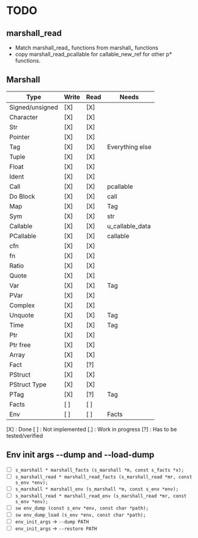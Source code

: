 # TODO

## marshall_read
 - Match marshall\_read_ functions from marshall_ functions
 - copy marshall_read_pcallable for callable_new_ref for
   other p* functions.

## Marshall

|       Type      | Write  |  Read  |      Needs      |
| --------------- | ------ | ------ | --------------- |
| Signed/unsigned |  [X]   |  [X]   |
| Character       |  [X]   |  [X]   |
| Str             |  [X]   |  [X]   |
| Pointer         |  [X]   |  [X]   |
| Tag             |  [X]   |  [X]   | Everything else |
| Tuple           |  [X]   |  [X]   |
| Float           |  [X]   |  [X]   |
| Ident           |  [X]   |  [X]   |
| Call            |  [X]   |  [X]   | pcallable       |
| Do Block        |  [X]   |  [X]   | call            |
| Map             |  [X]   |  [X]   | Tag             |
| Sym             |  [X]   |  [X]   | str
| Callable        |  [X]   |  [X]   | u_callable_data |
| PCallable       |  [X]   |  [X]   | callable        |
| cfn             |  [X]   |  [X]   |
| fn              |  [X]   |  [X]   |
| Ratio           |  [X]   |  [X]   |
| Quote           |  [X]   |  [X]   |
| Var             |  [X]   |  [X]   | Tag             |
| PVar            |  [X]   |  [X]   |
| Complex         |  [X]   |  [X]   |
| Unquote         |  [X]   |  [X]   | Tag             |
| Time            |  [X]   |  [X]   | Tag             |
| Ptr             |  [X]   |  [X]   |
| Ptr free        |  [X]   |  [X]   |
| Array           |  [X]   |  [X]   |
| Fact            |  [X]   |  [?]   |
| PStruct         |  [X]   |  [X]   |
| PStruct Type    |  [X]   |  [X]   |
| PTag            |  [X]   |  [?]   | Tag             |
| Facts           |  [ ]   |  [ ]   |
| Env             |  [ ]   |  [ ]   | Facts           |

[X] : Done
[ ] : Not implemented
[.] : Work in progress
[?] : Has to be tested/verified


## Env init args --dump and --load-dump

 - [ ] `s_marshall * marshall_facts (s_marshall *m, const s_facts *x);`
 - [ ] `s_marshall_read * marshall_read_facts (s_marshall_read *mr, const s_env *env);`
 - [ ] `s_marshall * marshall_env (s_marshall *m, const s_env *env);`
 - [ ] `s_marshall_read * marshall_read_env (s_marshall_read *mr, const s_env *env);`
 - [ ] `sw env_dump (const s_env *env, const char *path);`
 - [ ] `sw env_dump_load (s_env *env, const char *path);`
 - [ ] `env_init_args` → `--dump PATH`
 - [ ] `env_init_args` → `--restore PATH`
